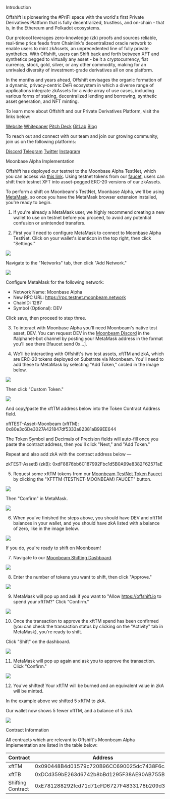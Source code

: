 Introduction

Offshift is pioneering the #PriFi space with the world&#39;s first Private Derivatives Platform that is fully decentralized, trustless, and on-chain - that is, in the Ethereum and Polkadot ecosystems.

 Our protocol leverages zero-knowledge (zk) proofs and sources reliable, real-time price feeds from Chainlink&#39;s decentralized oracle network to enable users to mint zkAssets, an unprecedented line of fully private synthetics. With Offshift, users can Shift back and forth between XFT and synthetics pegged to virtually any asset - be it a cryptocurrency, fiat currency, stock, gold, silver, or any other commodity, making for an unrivaled diversity of investment-grade derivatives all on one platform.

 In the months and years ahead, Offshift envisages the organic formation of a dynamic, privacy-centric DeFi ecosystem in which a diverse range of applications integrate zkAssets for a wide array of use cases, including various forms of staking, decentralized lending and borrowing, synthetic asset generation, and NFT minting.

To learn more about Offshift and our Private Derivatives Platform, visit the links below:

[Website](http://offshift.io/)
[Whitepaper](https://offshift.io/content/offshift_whitepaper_v1.pdf)
[Pitch Deck](https://offshift.io/content/offshift_pitchdeck_v2.pdf)
[GitLab](https://open.offshift.io/)
[Blog](https://medium.com/offshift)

To reach out and connect with our team and join our growing community, join us on the following platforms:

[Discord](https://discord.gg/9mZswcKRvz)
[Telegram](https://t.me/OffshiftXFT)
[Twitter](https://twitter.com/OffshiftXFT)
[Instagram](https://www.instagram.com/officialoffshift/)

Moonbase Alpha Implementation

Offshift has deployed our testnet to the Moonbase Alpha TestNet, which you can access via [this link](https://offshift.io/moonbeam-shift.html#). Using testnet tokens from our [faucet](https://offshift.io/moonbeam-faucet.html#), users can shift their testnet XFT into asset-pegged ERC-20 versions of our zkAssets.

To perform a shift on Moonbeam&#39;s TestNet, Moonbase Alpha, we&#39;ll be using [MetaMask](https://metamask.io/), so once you have the MetaMask browser extension installed, you&#39;re ready to begin.

1) If you&#39;re already a MetaMask user, we highly recommend creating a new wallet to use on testnet before you proceed, to avoid any potential confusion or unintended transfers.

2) First you&#39;ll need to configure MetaMask to connect to Moonbase Alpha TestNet. Click on your wallet&#39;s identicon in the top right, then click &quot;Settings.&quot;

![](../images/offshift/image1.png)

Navigate to the &quot;Networks&quot; tab, then click &quot;Add Network.&quot;

![](../images/offshift/image2.png)

Configure MetaMask for the following network:

- Network Name: Moonbase Alpha
- New RPC URL: https://rpc.testnet.moonbeam.network
- ChainID: 1287
- Symbol (Optional): DEV

Click save, then proceed to step three.

3) To interact with Moonbase Alpha you&#39;ll need Moonbeam&#39;s native test asset, DEV. You can request DEV in the [Moonbeam Discord](https://discord.gg/M8b6GktCYx) in the #alphanet-bot channel by posting your MetaMask address in the format you&#39;ll see there [!faucet send 0x…].

4) We&#39;ll be interacting with Offshift&#39;s two test assets, xftTM and zkA, which are ERC-20 tokens deployed on Substrate via Moonbeam. You&#39;ll need to add these to MetaMask by selecting &quot;Add Token,&quot; circled in the image below.

![](../images/offshift/image3.png)

Then click &quot;Custom Token.&quot;

![](../images/offshift/image4.png)

And copy/paste the xftTM address below into the Token Contract Address field.

xftTEST-Asset-Moonbeam (xftTM): 0x80e3c6De3027A421847df5333a82381aB99EE644

The Token Symbol and Decimals of Precision fields will auto-fill once you paste the contract address, then you&#39;ll click &quot;Next,&quot; and &quot;Add Token.&quot;

Repeat and also add zkA with the contract address below —

zkTEST-AssetB (zkB): 0xdF8876bb6C187992Fbc1d5B0A99e8382F62571aE

5) Request some xftTM tokens from our [Moonbeam TestNet Token Faucet](https://offshift.io/moonbeam-faucet.html#) by clicking the &quot;XFTTM (TESTNET-MOONBEAM) FAUCET&quot; button.

![](../images/offshift/image5.png)

Then &quot;Confirm&quot; in MetaMask.

![](../images/offshift/image6.png)

6) When you&#39;ve finished the steps above, you should have DEV and xftTM balances in your wallet, and you should have zkA listed with a balance of zero, like in the image below.

![](../images/offshift/image7.png)

If you do, you&#39;re ready to shift on Moonbeam!

7) Navigate to our [Moonbeam Shifting Dashboard](https://offshift.io/moonbeam-shift.html#).

![](../images/offshift/image8.png)

8) Enter the number of tokens you want to shift, then click &quot;Approve.&quot;

![](../images/offshift/image9.png)

9) MetaMask will pop up and ask if you want to &quot;Allow https://offshift.io to spend your xftTM?&quot; Click &quot;Confirm.&quot;

![](../images/offshift/image10.png)

10) Once the transaction to approve the xftTM spend has been confirmed (you can check the transaction status by clicking on the &quot;Activity&quot; tab in MetaMask), you&#39;re ready to shift.

Click &quot;Shift&quot; on the dashboard.

![](../images/offshift/image11.png)

11) MetaMask will pop up again and ask you to approve the transaction. Click &quot;Confirm.&quot;

![](../images/offshift/image12.png)

12) You&#39;ve shifted! Your xftTM will be burned and an equivalent value in zkA will be minted.

In the example above we shifted 5 xftTM to zkA.

Our wallet now shows 5 fewer xftTM, and a balance of 5 zkA.

![](../images/offshift/image13.png)

Contract Information

All contracts which are relevant to Offshift&#39;s Moonbeam Alpha implementation are listed in the table below:

| Contract | Address |
| --- | --- |
| xftTM | 0x090448B4d01579c720B96CC690025dc7438F6caE |
| xftTB | 0xDCd359bE263d6742b8bBd1295F38AE90AB755B4c |
| Shifting Contract | 0xE781288292fcd71d71cFD6727F4833178b209d32 |
